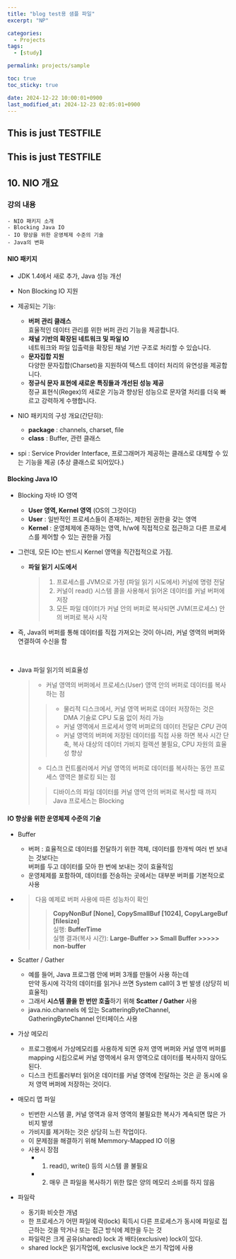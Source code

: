 ```yaml
---
title: "blog test용 샘플 파일"
excerpt: "NP"

categories:
  - Projects
tags:
  - [study]

permalink: projects/sample

toc: true
toc_sticky: true

date: 2024-12-22 10:00:01+0900
last_modified_at: 2024-12-23 02:05:01+0900
---
```



## This is just TESTFILE
## This is just TESTFILE

## 10. NIO 개요

### 강의 내용
```
- NIO 패키지 소개
- Blocking Java IO
- IO 향상을 위한 운영체제 수준의 기술
- Java의 변화
```

#### NIO 패키지
- JDK 1.4에서 새로 추가, Java 성능 개선
- Non Blocking IO 지원
- 제공되는 기능:
    - **버퍼 관리 클래스**  
      효율적인 데이터 관리를 위한 버퍼 관리 기능을 제공합니다.
    - **채널 기반의 확장된 네트워크 및 파일 IO**  
      네트워크와 파일 입출력을 확장된 채널 기반 구조로 처리할 수 있습니다.
    - **문자집합 지원**  
      다양한 문자집합(Charset)을 지원하여 텍스트 데이터 처리의 유연성을 제공합니다.
    - **정규식 문자 표현에 새로운 특징들과 개선된 성능 제공**  
      정규 표현식(Regex)의 새로운 기능과 향상된 성능으로 문자열 처리를 더욱 빠르고 강력하게 수행합니다.

      
- NIO 패키지의 구성 개요(간단히):
  - **package** : channels, charset, file
  - **class** : Buffer, 관련 클래스
- spi : Service Provider Interface, 프로그래머가 제공하는 클래스로 대체할 수 있는 기능을 제공 (추상 클래스로 되어있다.)

#### Blocking Java IO
- Blocking 자바 IO 영역
  - **User 영역, Kernel 영역**  (OS의 그것이다)
  - **User** : 일반적인 프로세스들이 존재하는, 제한된 권한을 갖는 영역
  - **Kernel** : 운영체제에 존재하는 영역, h/w에 직접적으로 접근하고 다른 프로세스를 제어할 수 있는 권한을 가짐


- 그런데, 모든 IO는 반드시 Kernel 영역을 직간접적으로 가짐.

  - **파일 읽기 시도에서**
    > 1. 프로세스를 JVM으로 가정 (파일 읽기 시도에서) 커널에 명령 전달 
    > 2. 커널이 read() 시스템 콜을 사용해서 읽어온 데이터를 커널 버퍼에 저장 
    > 3. 모든 파일 데이터가 커널 안의 버퍼로 복사되면 JVM(프로세스) 안의 버퍼로 복사 시작

- 즉, Java의 버퍼를 통해 데이터를 직접 가져오는 것이 아니라, 커널 영역의 버퍼와 연결하여 수신을 함

<br>

- Java 파일 읽기의 비효율성
    > - 커널 영역의 버퍼에서 프로세스(User) 영역 안의 버퍼로 데이터를 복사하는 점
    > > - 물리적 디스크에서, 커널 영역 버퍼로 데이터 저장하는 것은 DMA 기술로 CPU 도움 없이 처리 가능
    > > - 커널 영역에서 프로세서 영역 버퍼로의 데이터 전달은 *CPU* 관여
    > > - 커널 영역의 버퍼에 저장된 데이터를 직접 사용 하면 복사 시간 단축, 복사 대상의 데이터 가비지 컬렉션 불필요, CPU 자원의 효율성 향상
    > - 디스크 컨트롤러에서 커널 영역의 버퍼로 데이터를 복사하는 동안 프로세스 영역은 블로킹 되는 점 
    > >디바이스의 파일 데이터를 커널 영역 안의 버퍼로 복사할 때 까지 Java 프로세스는 Blocking

#### IO 향상을 위한 운영체제 수준의 기술
- Buffer
  - 버퍼 : 효율적으로 데이터를 전달하기 위한 객체, 데이터를 한개씩 여러 번 보내는 것보다는<br> 버퍼를 두고 데이터를 모아 한 번에 보내는 것이 효율적임
  - 운영체제를 포함하여, 데이터를 전송하는 곳에서는 대부분 버퍼를 기본적으로 사용

- > 다음 예제로 버퍼 사용에 따른 성능차이 확인
  > > **CopyNonBuf [None], CopySmallBuf [1024],  CopyLargeBuf [filesize]**
  > > <br> 실행: **BufferTime** 
  > > <br> 실행 결과(복사 시간): **Large-Buffer >> Small Buffer >>>>> non-buffer**
  
- Scatter / Gather
  - 예를 들어, Java 프로그램 안에 버퍼 3개를 만들어 사용 하는데 <br>
  만약 동시에 각각의 데이터를 읽거나 쓰면 System call이 3 번 발생 (상당히 비효율적) <br>
  - 그래서 **시스템 콜을 한 번만 호출**하기 위해 **Scatter / Gather** 사용 <br>
  - java.nio.channels 에 있는 ScatteringByteChannel, GatheringByteChannel 인터페이스 사용


- 가상 메모리
  - 프로그램에서 가상메모리를 사용하게 되면 유저 영역 버퍼와 커널 영역 버퍼를 mapping 시킴으로써 커널 영역에서 유저 영역으로 데이터를 복사하지 않아도 된다.
  - 디스크 컨트롤러부터 읽어온 데이터를 커널 영역에 전달하는 것은 곧 동시에 유저 영역 버퍼에 저장하는 것이다.

- 매모리 맵 파일
  - 빈번한 시스템 콜, 커널 영역과 유저 영역의 불필요한 복사가 계속되면 많은 가비지 발생
  - 가비지를 제거하는 것은 상당히 느린 작업이다.
  - 이 문제점을 해결하기 위해 Memmory-Mapped IO 이용
  - 사용시 장점
    - 1. read(), write() 등의 시스템 콜 불필요
    - 2. 매우 큰 파일을 복사하기 위한 많은 양의 메모리 소비를 하지 않음


- 파일락
  - 동기화 비슷한 개념
  - 한 프로세스가 어떤 파일에 락(lock) 획득시 다른 프로세스가 동시에 파일로 접근하는 것을 막거나 또는 접근 방식에 제한을 두는 것
  - 파일락은 크게 공유(shared) lock 과 배타(exclusive) lock이 있다.
  - shared lock은 읽기작업에, exclusive lock은 쓰기 작업에 사용